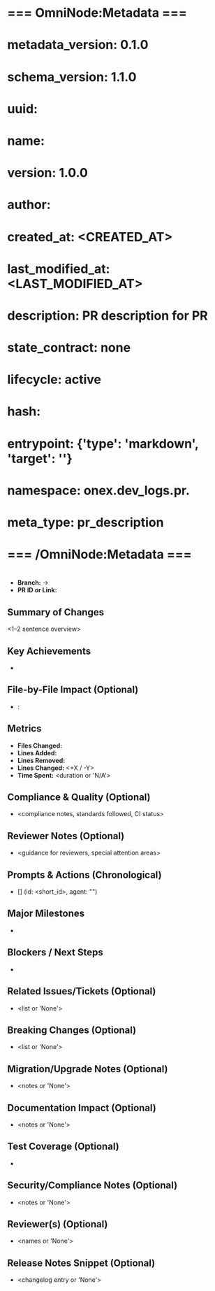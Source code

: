 <!-- === OmniNode:Metadata ===
metadata_version: 0.1.0
protocol_version: 1.1.0
owner: OmniNode Team
copyright: OmniNode Team
schema_version: 1.1.0
name: template_pr_description.md
version: 1.0.0
uuid: 5a0e03ef-14d5-4fbf-a4d2-d8e93af98eef
author: OmniNode Team
created_at: 2025-05-28T12:40:27.565715
last_modified_at: 2025-05-28T17:20:05.873747
description: Stamped by ONEX
state_contract: state_contract://default
lifecycle: active
hash: a68ac89b816e4e1d6b87f100fe0ac049a981838fad25fbec6bc08e8ec45a9f8f
entrypoint: python@template_pr_description.md
runtime_language_hint: python>=3.11
namespace: omnibase.stamped.template_pr_description
meta_type: tool
<!-- === /OmniNode:Metadata === -->


# === OmniNode:Metadata ===
# metadata_version: 0.1.0
# schema_version: 1.1.0
# uuid: <UUID>
# name: <FILENAME>
# version: 1.0.0
# author: <AUTHOR>
# created_at: <CREATED_AT>
# last_modified_at: <LAST_MODIFIED_AT>
# description: PR description for PR <PRNUMBER>
# state_contract: none
# lifecycle: active
# hash: <HASH>
# entrypoint: {'type': 'markdown', 'target': '<FILENAME>'}
# namespace: onex.dev_logs.pr.<FILENAME>
# meta_type: pr_description
# === /OmniNode:Metadata ===

# <PR Title>

- **Branch:** <source> → <target>
- **PR ID or Link:** <id or url>

## Summary of Changes
<1–2 sentence overview>

## Key Achievements
- <bulleted grouped achievements>

## File-by-File Impact (Optional)
- <file>: <summary of changes>

## Metrics
- **Files Changed:** <int>
- **Lines Added:** <int>
- **Lines Removed:** <int>
- **Lines Changed:** <+X / -Y>
- **Time Spent:** <duration or 'N/A'>

## Compliance & Quality (Optional)
- <compliance notes, standards followed, CI status>

## Reviewer Notes (Optional)
- <guidance for reviewers, special attention areas>

## Prompts & Actions (Chronological)
- [<timestamp>] <emoji> <action summary> (id: <short_id>, agent: "<name>")

## Major Milestones
- <bulleted summary>

## Blockers / Next Steps
- <bulleted list>

## Related Issues/Tickets (Optional)
- <list or 'None'>

## Breaking Changes (Optional)
- <list or 'None'>

## Migration/Upgrade Notes (Optional)
- <notes or 'None'>

## Documentation Impact (Optional)
- <notes or 'None'>

## Test Coverage (Optional)
- <summary or 'None'>

## Security/Compliance Notes (Optional)
- <notes or 'None'>

## Reviewer(s) (Optional)
- <names or 'None'>

## Release Notes Snippet (Optional)
- <changelog entry or 'None'>

